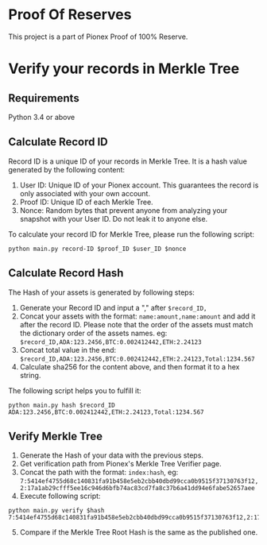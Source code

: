 # Proof Of Reserves
This project is a part of Pionex Proof of 100% Reserve.

# Verify your records in Merkle Tree

## Requirements
Python 3.4 or above

## Calculate Record ID
Record ID is a unique ID of your records in Merkle Tree. 
It is a hash value generated by the following content:
1. User ID: Unique ID of your Pionex account. This guarantees the record is only associated with your own account.
2. Proof ID: Unique ID of each Merkle Tree.
3. Nonce: Random bytes that prevent anyone from analyzing your snapshot with your User ID. Do not leak it to anyone else.

To calculate your record ID for Merkle Tree, please run the following script:
```shell
python main.py record-ID $proof_ID $user_ID $nonce
```

## Calculate Record Hash
The Hash of your assets is generated by following steps:
1. Generate your Record ID and input a "," after `$record_ID,`
2. Concat your assets with the format: `name:amount,name:amount` and add it after the record ID. Please note that the order of the assets must match the dictionary order of the assets names. eg: `$record_ID,ADA:123.2456,BTC:0.002412442,ETH:2.24123`
3. Concat total value in the end: `$record_ID,ADA:123.2456,BTC:0.002412442,ETH:2.24123,Total:1234.567`
4. Calculate sha256 for the content above, and then format it to a hex string.

The following script helps you to fulfill it:
```shell
python main.py hash $record_ID ADA:123.2456,BTC:0.002412442,ETH:2.24123,Total:1234.567
```

## Verify Merkle Tree
1. Generate the Hash of your data with the previous steps.
2. Get verification path from Pionex's Merkle Tree Verifier page.
3. Concat the path with the format: `index:hash`, eg: `7:5414ef4755d68c140831fa91b458e5eb2cbb40dbd99cca0b9515f37130763f12,2:17a1ab29cfff5ee16c946d6bfb74ac83cd7fa8c37b6a41dd94e6fabe52657aee`
4. Execute following script:
```shell
python main.py verify $hash 7:5414ef4755d68c140831fa91b458e5eb2cbb40dbd99cca0b9515f37130763f12,2:17a1ab29cfff5ee16c946d6bfb74ac83cd7fa8c37b6a41dd94e6fabe52657aee
```
5. Compare if the Merkle Tree Root Hash is the same as the published one.
